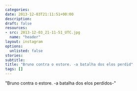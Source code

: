 ```yaml
---
categories:
date: 2013-12-03T21:11:51+00:00
description:
draft: false
resources:
- src: 2013-12-03_21-11-51_UTC.jpg
  name: "header"
layout: instagram
options:
  unlisted: false
stories:
subtitle:
title: "Bruno contra o estore. -a batalha dos elos perdid"
tags: []
---
```


"Bruno contra o estore. -a batalha dos elos perdidos-"
